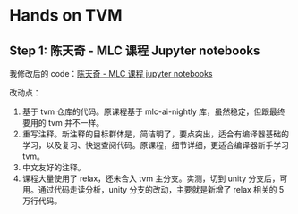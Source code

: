 # Hands on TVM

## Step 1: 陈天奇 - MLC 课程 Jupyter notebooks

我修改后的 code：[陈天奇 - MLC 课程 jupyter notebooks](mlc-ai-notebooks)

改动点：

1. 基于 tvm 仓库的代码。原课程基于 mlc-ai-nightly 库，虽然稳定，但跟最终要用的 tvm 并不一样。
2. 重写注释。新注释的目标群体是，简洁明了，要点突出，适合有编译器基础的学习，以及复习、快速查阅代码。原课程，细节详细，更适合编译器新手学习 tvm。
3. 中文友好的注释。
4. 课程大量使用了 relax，还未合入 tvm 主分支。实测，切到  unity 分支后，可用。通过代码走读分析，unity 分支的改动，主要就是新增了 relax 相关的 5 万行代码。
